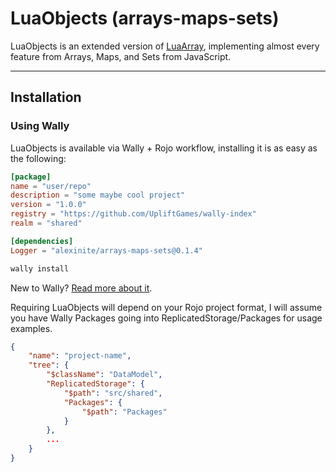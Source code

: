 # LuaObjects (arrays-maps-sets)

LuaObjects is an extended version of [LuaArray](../arrays/), implementing almost every feature from Arrays, Maps, and Sets from JavaScript.

-----

## Installation

### Using Wally

LuaObjects is available via Wally + Rojo workflow, installing it is as easy as the following:

``` toml title="wally.toml" hl_lines="9"
[package]
name = "user/repo"
description = "some maybe cool project"
version = "1.0.0"
registry = "https://github.com/UpliftGames/wally-index"
realm = "shared"

[dependencies]
Logger = "alexinite/arrays-maps-sets@0.1.4"
```

``` ps1
wally install
```

New to Wally? [Read more about it](https://wally.run/).

Requiring LuaObjects will depend on your Rojo project format, I will assume you have Wally Packages going into ReplicatedStorage/Packages for usage examples.

``` json title="default.project.json" hl_lines="7 8 9"
{
    "name": "project-name",
    "tree": {
        "$className": "DataModel",
        "ReplicatedStorage": {
            "$path": "src/shared",
            "Packages": {
                "$path": "Packages"
            }
        },
        ...
    }
}
```